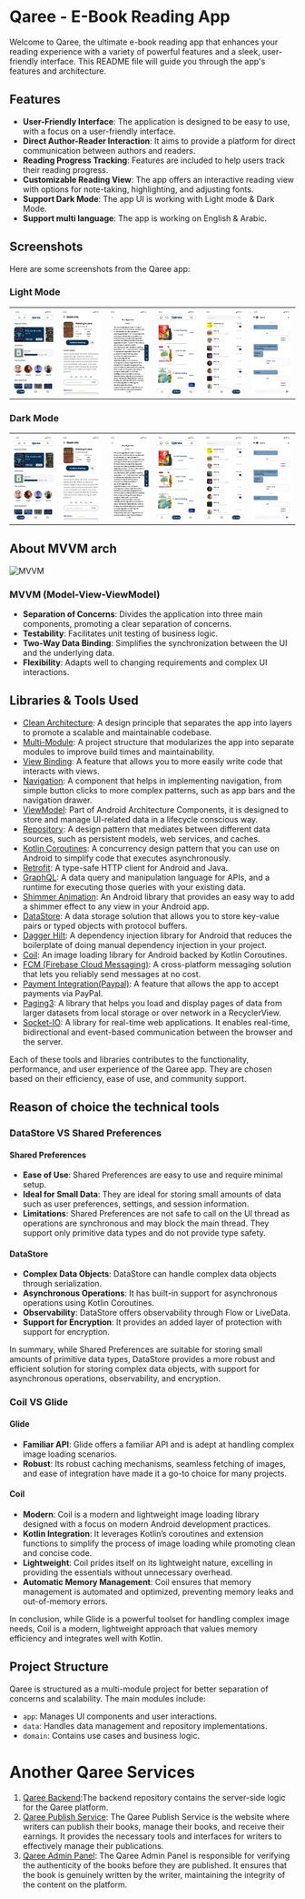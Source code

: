 # Qaree - E-Book Reading App

Welcome to Qaree, the ultimate e-book reading app that enhances your reading experience with a
variety of powerful features and a sleek, user-friendly interface. This README file will guide you
through the app's features and architecture.

## Features

- **User-Friendly Interface**: The application is designed to be easy to use, with a focus on a
  user-friendly interface.
- **Direct Author-Reader Interaction**: It aims to provide a platform for direct communication
  between authors and readers.
- **Reading Progress Tracking**: Features are included to help users track their reading progress.
- **Customizable Reading View**: The app offers an interactive reading view with options for
  note-taking, highlighting, and adjusting fonts.
- **Support Dark Mode**: The app UI is working with Light mode & Dark Mode.
- **Support multi language**: The app is working on English & Arabic.

## Screenshots

Here are some screenshots from the Qaree app:

### Light Mode

<table>
  <tr>
    <td><img src="./images/home_screen.png" alt="Home Screen"></td>
    <td><img src="./images/book_details.png" alt="Book Details"></td>
    <td><img src="./images/reading_view.png" alt="Reading View"></td>
    <td><img src="./images/library.png" alt="Library Feature"></td>
    <td><img src="./images/inbox.png" alt="Chat Feature"></td>
    <td><img src="./images/chat.png" alt="Chat Feature"> </td>
  </tr>
</table>

### Dark Mode

<table>
  <tr>
    <td><img src="./images/home_screen.png" alt="Home Screen"></td>
    <td><img src="./images/book_details.png" alt="Book Details"></td>
    <td><img src="./images/reading_view.png" alt="Reading View"></td>
    <td><img src="./images/library.png" alt="Library Feature"></td>
    <td><img src="./images/inbox.png" alt="Chat Feature"></td>
    <td><img src="./images/chat.png" alt="Chat Feature"></td>
  </tr>
</table>

## About MVVM arch

![MVVM](https://camo.githubusercontent.com/a0c965a9357f0704a1f5219cfec01510dd1014adba29f88f873e2d937c70336a/68747470733a2f2f646576656c6f7065722e616e64726f69642e636f6d2f746f7069632f6c69627261726965732f6172636869746563747572652f696d616765732f66696e616c2d6172636869746563747572652e706e67)

### MVVM (Model-View-ViewModel)

- **Separation of Concerns**: Divides the application into three main components, promoting a clear
  separation of concerns.
- **Testability**: Facilitates unit testing of business logic.
- **Two-Way Data Binding**: Simplifies the synchronization between the UI and the underlying data.
- **Flexibility**: Adapts well to changing requirements and complex UI interactions.

## Libraries & Tools Used

- [Clean Architecture](https://developer.android.com/topic/architecture): A design principle that
  separates the app into layers to promote a scalable and maintainable codebase.
- [Multi-Module](https://developer.android.com/topic/modularization/patterns): A project structure
  that modularizes the app into separate modules to improve build times and maintainability.
- [View Binding](https://developer.android.com/topic/libraries/view-binding): A feature that allows
  you to more easily write code that interacts with views.
- [Navigation](https://developer.android.com/guide/navigation): A component that helps in
  implementing navigation, from simple button clicks to more complex patterns, such as app bars and
  the navigation drawer.
- [ViewModel](https://developer.android.com/topic/libraries/architecture/viewmodel): Part of Android
  Architecture Components, it is designed to store and manage UI-related data in a lifecycle
  conscious way.
- [Repository](https://developer.android.com/topic/architecture#fetch-data): A design pattern that
  mediates between different data sources, such as persistent models, web services, and caches.
- [Kotlin Coroutines](https://kotlinlang.org/docs/coroutines-overview.html): A concurrency design
  pattern that you can use on Android to simplify code that executes asynchronously.
- [Retrofit](https://square.github.io/retrofit/): A type-safe HTTP client for Android and Java.
- [GraphQL](https://graphql.org/): A data query and manipulation language for APIs, and a runtime
  for executing those queries with your existing data.
- [Shimmer Animation](https://facebook.github.io/shimmer-android/): An Android library that provides
  an easy way to add a shimmer effect to any view in your Android app.
- [DataStore](https://developer.android.com/topic/libraries/architecture/datastore): A data storage
  solution that allows you to store key-value pairs or typed objects with protocol buffers.
- [Dagger Hilt](https://dagger.dev/hilt/): A dependency injection library for Android that reduces
  the boilerplate of doing manual dependency injection in your project.
- [Coil](https://coil-kt.github.io/coil/): An image loading library for Android backed by Kotlin
  Coroutines.
- [FCM (Firebase Cloud Messaging)](https://firebase.google.com/docs/cloud-messaging): A
  cross-platform messaging solution that lets you reliably send messages at no cost.
- [Payment Integration(Paypal)](https://developer.paypal.com/docs/business/checkout/): A feature
  that allows the app to accept payments via PayPal.
- [Paging3](https://developer.android.com/topic/libraries/architecture/paging/v3-overview): A
  library that helps you load and display pages of data from larger datasets from local storage or
  over network in a RecyclerView.
- [Socket-IO](https://socket.io/): A library for real-time web applications. It enables real-time,
  bidirectional and event-based communication between the browser and the server.

Each of these tools and libraries contributes to the functionality, performance, and user experience
of the Qaree app. They are chosen based on their efficiency, ease of use, and community support.

## Reason of choice the technical tools

### DataStore VS Shared Preferences

#### Shared Preferences

- **Ease of Use**: Shared Preferences are easy to use and require minimal setup.
- **Ideal for Small Data**: They are ideal for storing small amounts of data such as user
  preferences, settings, and session information.
- **Limitations**: Shared Preferences are not safe to call on the UI thread as operations are
  synchronous and may block the main thread. They support only primitive data types and do not
  provide type safety.

#### DataStore

- **Complex Data Objects**: DataStore can handle complex data objects through serialization.
- **Asynchronous Operations**: It has built-in support for asynchronous operations using Kotlin
  Coroutines.
- **Observability**: DataStore offers observability through Flow or LiveData.
- **Support for Encryption**: It provides an added layer of protection with support for encryption.

In summary, while Shared Preferences are suitable for storing small amounts of primitive data types,
DataStore provides a more robust and efficient solution for storing complex data objects, with
support for asynchronous operations, observability, and encryption.

### Coil VS Glide

#### Glide

- **Familiar API**: Glide offers a familiar API and is adept at handling complex image loading
  scenarios.
- **Robust**: Its robust caching mechanisms, seamless fetching of images, and ease of integration
  have made it a go-to choice for many projects.

#### Coil

- **Modern**: Coil is a modern and lightweight image loading library designed with a focus on modern
  Android development practices.
- **Kotlin Integration**: It leverages Kotlin’s coroutines and extension functions to simplify the
  process of image loading while promoting clean and concise code.
- **Lightweight**: Coil prides itself on its lightweight nature, excelling in providing the
  essentials without unnecessary overhead.
- **Automatic Memory Management**: Coil ensures that memory management is automated and optimized,
  preventing memory leaks and out-of-memory errors.

In conclusion, while Glide is a powerful toolset for handling complex image needs, Coil is a modern,
lightweight approach that values memory efficiency and integrates well with Kotlin.

## Project Structure

Qaree is structured as a multi-module project for better separation of concerns and scalability. The
main modules include:

- `app`: Manages UI components and user interactions.
- `data`: Handles data management and repository implementations.
- `domain`: Contains use cases and business logic.

# Another Qaree Services

1. [Qaree Backend](https://github.com/qaree-infra/qaree-backend):The backend repository contains the
   server-side logic for the Qaree platform.
2. [Qaree Publish Service](https://github.com/qaree-infra/qaree-web-publish): The Qaree Publish
   Service is the website where writers can publish their books, manage their books, and receive
   their earnings. It provides the necessary tools and interfaces for writers to effectively manage
   their publications.
3. [Qaree Admin Panel](https://github.com/qaree-infra/qaree-web-admin): The Qaree Admin Panel is
   responsible for verifying the authenticity of the books before they are published. It ensures
   that the book is genuinely written by the writer, maintaining the integrity of the content on the
   platform.
